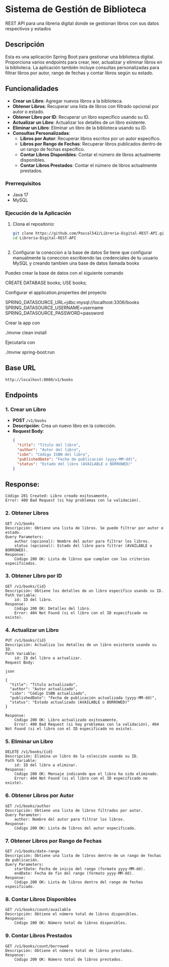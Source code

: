 #  Sistema de Gestión de Biblioteca
REST API para una libreria digital donde se gestionan libros con sus datos respectivos y estados

## Descripción

Esta es una aplicación Spring Boot para gestionar una biblioteca digital. Proporciona varios endpoints para crear, leer, actualizar y eliminar libros en la biblioteca. La aplicación también incluye consultas personalizadas para filtrar libros por autor, rango de fechas y contar libros según su estado.

## Funcionalidades

- **Crear un Libro**: Agregar nuevos libros a la biblioteca.
- **Obtener Libros**: Recuperar una lista de libros con filtrado opcional por autor o estado.
- **Obtener Libro por ID**: Recuperar un libro específico usando su ID.
- **Actualizar un Libro**: Actualizar los detalles de un libro existente.
- **Eliminar un Libro**: Eliminar un libro de la biblioteca usando su ID.
- **Consultas Personalizadas**:
  - **Libros por Autor**: Recuperar libros escritos por un autor específico.
  - **Libros por Rango de Fechas**: Recuperar libros publicados dentro de un rango de fechas específico.
  - **Contar Libros Disponibles**: Contar el número de libros actualmente disponibles.
  - **Contar Libros Prestados**: Contar el número de libros actualmente prestados.

### Prerrequisitos

- Java 17
- MySQL

### Ejecución de la Aplicación

1. Clona el repositorio:

   ```bash
   git clone https://github.com/Pascal542/Libreria-Digital-REST-API.git
   cd Libreria-Digital-REST-API
    
2. Configurar la coneccion a la base de datos
Se tiene que configurar manualmente la coneccion escribiendo las credenciales de tu usuario MySQL
y creando tambien una base de datos llamada books

 
Puedes crear la base de datos con el siguiente comando

  CREATE DATABASE books;
  USE books; 

Configurar el application.properties del proyecto

  SPRING_DATASOURCE_URL=jdbc:mysql://localhost:3306/books 
  SPRING_DATASOURCE_USERNAME=username
  SPRING_DATASOURCE_PASSWORD=password

Crear la app con

./mvnw clean install

Ejecutarla con 

./mvnw spring-boot:run


## Base URL

`http://localhost:8080/v1/books`

## Endpoints

### 1. Crear un Libro

- **POST** `/v1/books`
- **Descripción**: Crea un nuevo libro en la colección.
- **Request Body**:
  ```json
  {
    "title": "Título del libro",
    "author": "Autor del libro",
    "isbn": "Código ISBN del libro",
    "publishedDate": "Fecha de publicación (yyyy-MM-dd)",
    "status": "Estado del libro (AVAILABLE o BORROWED)"
  }

## Response:
    Código 201 Created: Libro creado exitosamente.
    Error: 400 Bad Request (si hay problemas con la validación).

### 2. Obtener Libros

    GET /v1/books
    Descripción: Obtiene una lista de libros. Se puede filtrar por autor o estado.
    Query Parameters:
        author (opcional): Nombre del autor para filtrar los libros.
        status (opcional): Estado del libro para filtrar (AVAILABLE o BORROWED).
    Response:
        Código 200 OK: Lista de libros que cumplen con los criterios especificados.

### 3. Obtener Libro por ID

    GET /v1/books/{id}
    Descripción: Obtiene los detalles de un libro específico usando su ID.
    Path Variable:
        id: ID del libro.
    Response:
        Código 200 OK: Detalles del libro.
        Error: 404 Not Found (si el libro con el ID especificado no existe).

### 4. Actualizar un Libro

    PUT /v1/books/{id}
    Descripción: Actualiza los detalles de un libro existente usando su ID.
    Path Variable:
        id: ID del libro a actualizar.
    Request Body:

    json

    {
      "title": "Título actualizado",
      "author": "Autor actualizado",
      "isbn": "Código ISBN actualizado",
      "publishedDate": "Fecha de publicación actualizada (yyyy-MM-dd)",
      "status": "Estado actualizado (AVAILABLE o BORROWED)"
    }

    Response:
        Código 200 OK: Libro actualizado exitosamente.
        Error: 400 Bad Request (si hay problemas con la validación), 404 Not Found (si el libro con el ID especificado no existe).

### 5. Eliminar un Libro

    DELETE /v1/books/{id}
    Descripción: Elimina un libro de la colección usando su ID.
    Path Variable:
        id: ID del libro a eliminar.
    Response:
        Código 200 OK: Mensaje indicando que el libro ha sido eliminado.
        Error: 404 Not Found (si el libro con el ID especificado no existe).

### 6. Obtener Libros por Autor

    GET /v1/books/author
    Descripción: Obtiene una lista de libros filtrados por autor.
    Query Parameter:
        author: Nombre del autor para filtrar los libros.
    Response:
        Código 200 OK: Lista de libros del autor especificado.

### 7. Obtener Libros por Rango de Fechas

    GET /v1/books/date-range
    Descripción: Obtiene una lista de libros dentro de un rango de fechas de publicación.
    Query Parameters:
        startDate: Fecha de inicio del rango (formato yyyy-MM-dd).
        endDate: Fecha de fin del rango (formato yyyy-MM-dd).
    Response:
        Código 200 OK: Lista de libros dentro del rango de fechas especificado.

### 8. Contar Libros Disponibles

    GET /v1/books/count/available
    Descripción: Obtiene el número total de libros disponibles.
    Response:
        Código 200 OK: Número total de libros disponibles.

### 9. Contar Libros Prestados

    GET /v1/books/count/borrowed
    Descripción: Obtiene el número total de libros prestados.
    Response:
        Código 200 OK: Número total de libros prestados.
